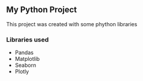 ## My Python Project
This project was created with some phython libraries

### Libraries used
- Pandas
- Matplotlib
- Seaborn
- Plotly
